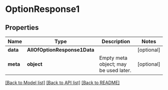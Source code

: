 # OptionResponse1

## Properties
Name | Type | Description | Notes
------------ | ------------- | ------------- | -------------
**data** | **AllOfOptionResponse1Data** |  | [optional] 
**meta** | **object** | Empty meta object; may be used later. | [optional] 

[[Back to Model list]](../../README.md#documentation-for-models) [[Back to API list]](../../README.md#documentation-for-api-endpoints) [[Back to README]](../../README.md)

